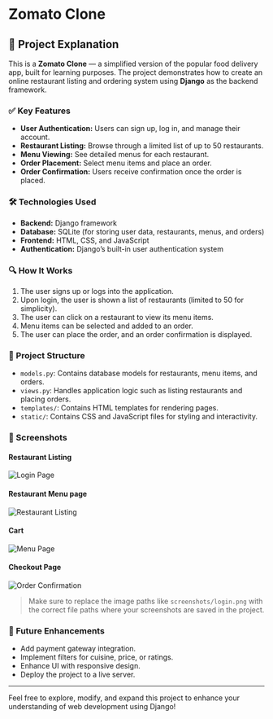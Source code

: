 # Zomato Clone

## 📖 Project Explanation

This is a **Zomato Clone** — a simplified version of the popular food delivery app, built for learning purposes. The project demonstrates how to create an online restaurant listing and ordering system using **Django** as the backend framework.

### ✅ Key Features
- **User Authentication:** Users can sign up, log in, and manage their account.
- **Restaurant Listing:** Browse through a limited list of up to 50 restaurants.
- **Menu Viewing:** See detailed menus for each restaurant.
- **Order Placement:** Select menu items and place an order.
- **Order Confirmation:** Users receive confirmation once the order is placed.

### 🛠 Technologies Used
- **Backend:** Django framework
- **Database:** SQLite (for storing user data, restaurants, menus, and orders)
- **Frontend:** HTML, CSS, and JavaScript
- **Authentication:** Django’s built-in user authentication system

### 🔍 How It Works
1. The user signs up or logs into the application.
2. Upon login, the user is shown a list of restaurants (limited to 50 for simplicity).
3. The user can click on a restaurant to view its menu items.
4. Menu items can be selected and added to an order.
5. The user can place the order, and an order confirmation is displayed.

### 📂 Project Structure
- `models.py`: Contains database models for restaurants, menu items, and orders.
- `views.py`: Handles application logic such as listing restaurants and placing orders.
- `templates/`: Contains HTML templates for rendering pages.
- `static/`: Contains CSS and JavaScript files for styling and interactivity.

### 📸 Screenshots

#### Restaurant Listing
![Login Page](pscreenshots/home.png)

#### Restaurant Menu page
![Restaurant Listing](pscreenshots/menu.png)

#### Cart
![Menu Page](pscreenshots/cart.png)

#### Checkout Page
![Order Confirmation](pscreenshots/checkout.png)

> Make sure to replace the image paths like `screenshots/login.png` with the correct file paths where your screenshots are saved in the project.

### 🚀 Future Enhancements
- Add payment gateway integration.
- Implement filters for cuisine, price, or ratings.
- Enhance UI with responsive design.
- Deploy the project to a live server.

---

Feel free to explore, modify, and expand this project to enhance your understanding of web development using Django!
